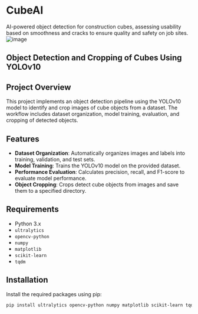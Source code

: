 # CubeAI
AI-powered object detection for construction cubes, assessing usability based on smoothness and cracks to ensure quality and safety on job sites.
![image](https://github.com/user-attachments/assets/35b7de88-0118-41cc-9dcf-2022930d9535)

 
## Object Detection and Cropping of Cubes Using YOLOv10
## Project Overview

This project implements an object detection pipeline using the YOLOv10 model to identify and crop images of cube objects from a dataset. The workflow includes dataset organization, model training, evaluation, and cropping of detected objects.

## Features

- **Dataset Organization**: Automatically organizes images and labels into training, validation, and test sets.
- **Model Training**: Trains the YOLOv10 model on the provided dataset.
- **Performance Evaluation**: Calculates precision, recall, and F1-score to evaluate model performance.
- **Object Cropping**: Crops detect cube objects from images and save them to a specified directory.

## Requirements

- Python 3.x
- `ultralytics`
- `opencv-python`
- `numpy`
- `matplotlib`
- `scikit-learn`
- `tqdm`

## Installation

Install the required packages using pip:

```bash
pip install ultralytics opencv-python numpy matplotlib scikit-learn tqdm
